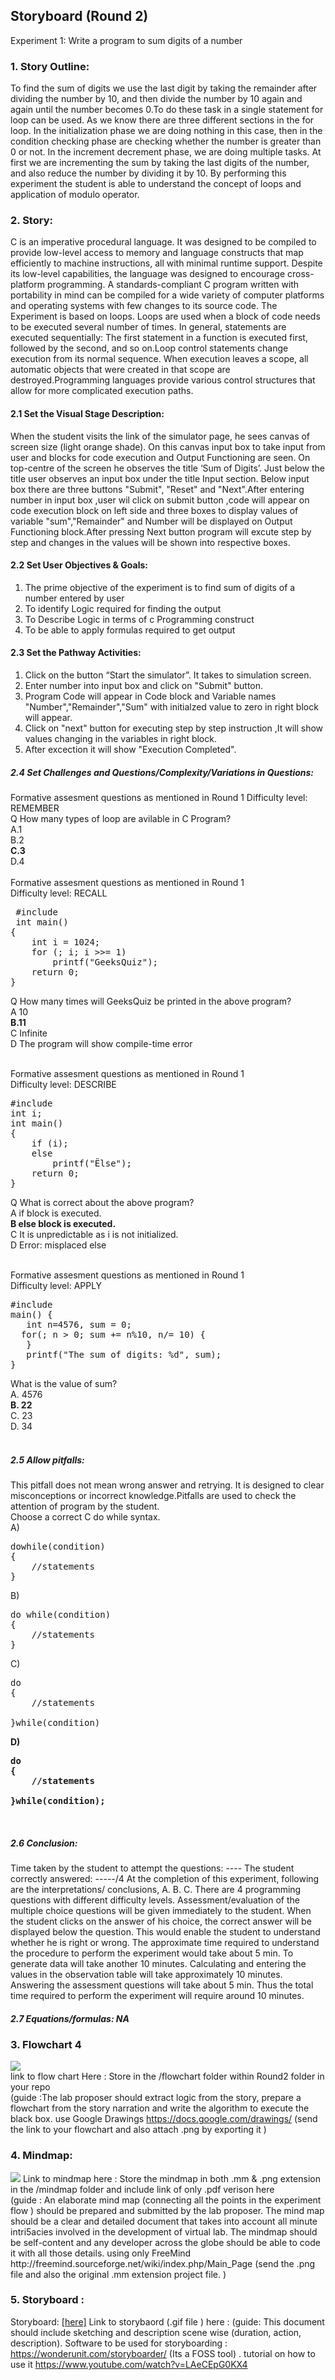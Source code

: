 ## Storyboard (Round 2)

Experiment 1: Write a program to sum digits of a number
### 1. Story Outline:

To find the sum of digits we use the last digit by taking the remainder after dividing the number by 10, and then divide the number by 10 again and again until the number becomes 0.To do these task in a single statement for loop can be used. As we know there are three different sections in the for loop. In the initialization phase we are doing nothing in this case, then in the condition checking phase are checking whether the number is greater than 0 or not. In the increment decrement phase, we are doing multiple tasks. At first we are incrementing the sum by taking the last digits of the number, and also reduce the number by dividing it by 10. By performing this experiment the student is able to understand the concept of loops and application of modulo operator.

### 2. Story:

C is an imperative procedural language. It was designed to be compiled to provide low-level access to memory and language constructs that map efficiently to machine instructions, all with minimal runtime support. Despite its low-level capabilities, the language was designed to encourage cross-platform programming. A standards-compliant C program written with portability in mind can be compiled for a wide variety of computer platforms and operating systems with few changes to its source code. The Experiment is
based on loops. Loops are used when a block of code needs to be executed several number of times. In general, statements are executed sequentially: The first statement in a function is executed first, followed by the second, and so on.Loop control statements change execution from its normal sequence. When execution leaves a scope, all automatic objects that were created in that scope are destroyed.Programming languages provide various control structures that allow for more complicated execution paths.


#### 2.1 Set the Visual Stage Description:
When the student visits the link of the simulator page, he sees canvas of screen size (light orange shade). On this canvas input box to take input from user and blocks for code execution and Output Functioning are seen. On top-centre of the screen he observes the title ‘Sum of Digits’. Just below the title user observes an input box under the title Input section. Below input box there are three buttons "Submit", "Reset" and "Next".After entering number in input box ,user wil click on submit button ,code will appear on code execution block on left side and three boxes to display values of variable "sum","Remainder" and Number will be displayed on Output Functioning block.After pressing Next button program will excute step by step and changes in the values will be shown into respective boxes.

#### 2.2 Set User Objectives & Goals:
1. The prime objective of the experiment is to find sum of digits of a number entered by user
2. To identify Logic required for finding the output
3. To Describe Logic in terms of c Programming construct
4. To be able to apply formulas required to get output

#### 2.3 Set the Pathway Activities:
1. Click on the button “Start the simulator”. It takes to simulation screen.
2. Enter number into input box and click on "Submit" button.
3. Program Code will appear in Code block and Variable names "Number","Remainder","Sum" with initialzed value to zero in right block will appear.
4. Click on "next" button for executing step by step instruction ,It will show values changing in the variables in right block.
5. After excection it will show "Execution Completed".


##### 2.4 Set Challenges and Questions/Complexity/Variations in Questions:

Formative assesment questions as mentioned in Round 1
Difficulty level: REMEMBER <br>
Q How many types of loop are avilable in C Program?<br>
A.1<br>
B.2<br>
**C.3**<br>
D.4<br><br>
Formative assesment questions as mentioned in Round 1<br>
Difficulty level: RECALL<br>
 <pre>
 #include <stdio.h>
 int main()
{
    int i = 1024;
    for (; i; i >>= 1)
        printf("GeeksQuiz");
    return 0;
}
</pre>
Q How many times will GeeksQuiz be printed in the above program?<br>
A 10<br>
**B.11**<br>
C Infinite<br>
D The program will show compile-time error<br><br>


Formative assesment questions as mentioned in Round 1<br>
Difficulty level: DESCRIBE<br>
<pre>
#include <stdio.h>
int i;
int main()
{
    if (i);
    else
        printf("Ëlse");
    return 0;
}
</pre>

Q What is correct about the above program?<br>
A if block is executed.<br>
**B else block is executed.**<br>
C It is unpredictable as i is not initialized.<br>
D Error: misplaced else<br><br>


Formative assesment questions as mentioned in Round 1<br>
Difficulty level: APPLY<br>
<pre>
#include<stdio.h>
main() {
   int n=4576, sum = 0;
  for(; n > 0; sum += n%10, n/= 10) {
   }
   printf("The sum of digits: %d", sum);
}
</pre>

What is the value of sum?<br>
A. 4576<br>
**B. 22**<br>
C. 23<br>
D. 34<br><br>

##### 2.5 Allow pitfalls:
This pitfall does not mean wrong answer and retrying. It is designed to clear misconceptions or incorrect knowledge.Pitfalls are used to check the attention of program by the student.<br>
Choose a correct C do while syntax.<br>
A) <br>
<pre>
dowhile(condition)
{
    //statements
}
</pre>

B) <br>
<pre>
do while(condition)
{
    //statements
}
</pre>

C) <br>
<pre>
do
{
    //statements

}while(condition)
</pre>

<b>D) <br>
<pre>
do
{
    //statements

}while(condition);
</pre>
</b>
<br>

##### 2.6 Conclusion:
Time taken by the student to attempt the questions: ----
The student correctly answered: -----/4
At the completion of this experiment, following are the interpretations/ conclusions,
A.  B.  C.
There are 4 programming questions with different difficulty levels. Assessment/evaluation of the multiple choice questions will be given immediately to the student. When the student clicks on the answer of his choice, the correct answer will be displayed below the question. This would enable the student to understand whether he is right or wrong. The approximate time required to understand the procedure to perform the experiment would take about 5 min. To generate data will take another 10 minutes. Calculating and entering the values in the observation table will take approximately 10 minutes. Answering the assessment questions will take about 5 min. Thus the total time required to perform the experiment will require around 10 minutes.

##### 2.7 Equations/formulas: NA



### 3. Flowchart 4
<img src="flowchart/sum-of-digits-number-programming9.jpg"/><br>
link to flow chart Here : Store in the  /flowchart folder within Round2 folder in your repo
<br>
(guide :The lab proposer should extract logic from the story, prepare a flowchart from the story narration and write the algorithm to execute the black box.  use Google Drawings https://docs.google.com/drawings/ (send the link to your flowchart and also attach .png by exporting it )

### 4. Mindmap:
<img src="mindmap/mindmap.png"/>
 Link to mindmap here : Store the mindmap in both .mm & .png extension in the  /mindmap folder and include link of only .pdf verison here
 <br>
 (guide : An elaborate mind map (connecting all the points in the experiment flow ) should be prepared and submitted by the lab proposer. The mind map should be a clear and detailed document that takes into account all minute intri5acies involved in the development of virtual lab. The mindmap should be self-content and any developer across the globe should be able to code it with all those details. using only FreeMind http://freemind.sourceforge.net/wiki/index.php/Main_Page (send the .png file and also the original .mm extension project file. )

### 5. Storyboard :
Storyboard: <a href="Storyboard/carwiper.gif"> [here]</a>
Link to storybaord (.gif file ) here :
(guide: This document should include sketching and description scene wise (duration, action, description). Software to be used for storyboarding : https://wonderunit.com/storyboarder/ (Its a FOSS tool) . tutorial on how to use it https://www.youtube.com/watch?v=LAeCEpG0KX4
